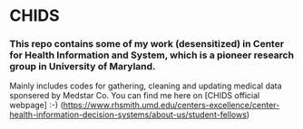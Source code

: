 # CHIDS
### This repo contains some of my work (desensitized) in Center for Health Information and System, which is a pioneer research group in University of Maryland.
Mainly includes codes for gathering, cleaning and updating medical data sponsered by Medstar Co.
You can find me here on [CHIDS official webpage] :-) (https://www.rhsmith.umd.edu/centers-excellence/center-health-information-decision-systems/about-us/student-fellows)
